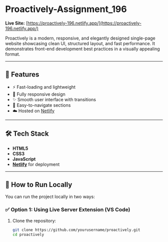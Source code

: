 # Proactively-Assignment_196


**Live Site:** [https://proactively-196.netlify.app/](https://proactively-196.netlify.app/)

Proactively is a modern, responsive, and elegantly designed single-page website showcasing clean UI, structured layout, and fast performance. It demonstrates front-end development best practices in a visually appealing format.

---

## 📌 Features

- ⚡ Fast-loading and lightweight
- 📱 Fully responsive design
- ✨ Smooth user interface with transitions
- 🧭 Easy-to-navigate sections
- ☁️ Hosted on [Netlify](https://www.netlify.com/)

---

## 🛠️ Tech Stack

- **HTML5**
- **CSS3**
- **JavaScript**
- **[Netlify](https://www.netlify.com/)** for deployment

---

## 🚀 How to Run Locally

You can run the project locally in two ways:

### ✅ Option 1: Using Live Server Extension (VS Code)

1. Clone the repository:

   ```bash
   git clone https://github.com/yourusername/proactively.git
   cd proactively
